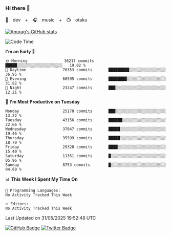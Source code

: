 ### Hi there 👋

🚀　dev　+　🎧　music　+　📺　otaku


[![Anurag's GitHub stats](https://github-readme-stats.vercel.app/api?username=koheitasaka&count_private=true&show_icons=true&theme=monokai)](https://github.com/koheitasaka/github-readme-stats)

<!--START_SECTION:waka-->
![Code Time](http://img.shields.io/badge/Code%20Time-1%2C161%20hrs%2023%20mins-blue)

**I'm an Early 🐤** 

```text
🌞 Morning                36217 commits       █████░░░░░░░░░░░░░░░░░░░░   19.02 % 
🌆 Daytime                70353 commits       █████████░░░░░░░░░░░░░░░░   36.95 % 
🌃 Evening                60595 commits       ████████░░░░░░░░░░░░░░░░░   31.82 % 
🌙 Night                  23247 commits       ███░░░░░░░░░░░░░░░░░░░░░░   12.21 % 
```
📅 **I'm Most Productive on Tuesday** 

```text
Monday                   25178 commits       ███░░░░░░░░░░░░░░░░░░░░░░   13.22 % 
Tuesday                  43156 commits       ██████░░░░░░░░░░░░░░░░░░░   22.66 % 
Wednesday                37047 commits       █████░░░░░░░░░░░░░░░░░░░░   19.46 % 
Thursday                 35599 commits       █████░░░░░░░░░░░░░░░░░░░░   18.70 % 
Friday                   29328 commits       ████░░░░░░░░░░░░░░░░░░░░░   15.40 % 
Saturday                 11351 commits       █░░░░░░░░░░░░░░░░░░░░░░░░   05.96 % 
Sunday                   8753 commits        █░░░░░░░░░░░░░░░░░░░░░░░░   04.60 % 
```


📊 **This Week I Spent My Time On** 

```text
💬 Programming Languages: 
No Activity Tracked This Week

🔥 Editors: 
No Activity Tracked This Week
```


 Last Updated on 31/05/2025 19:52:48 UTC
<!--END_SECTION:waka-->

[![GitHub Badge](https://img.shields.io/badge/GitHub-100000?style=for-the-badge&logo=github&logoColor=white)](https://github.com/koheitasaka)
[![Twitter Badge](https://img.shields.io/badge/Twitter-1DA1F2?style=for-the-badge&logo=twitter&logoColor=white)](https://twitter.com/sleep_asleep_)
